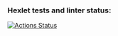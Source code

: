 ### Hexlet tests and linter status:
[![Actions Status](https://github.com/Tortikvrotik/frontend-project-44/workflows/hexlet-check/badge.svg)](https://github.com/Tortikvrotik/frontend-project-44/actions)